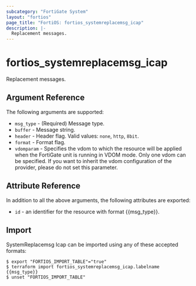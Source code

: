 ```yaml
---
subcategory: "FortiGate System"
layout: "fortios"
page_title: "FortiOS: fortios_systemreplacemsg_icap"
description: |-
  Replacement messages.
---
```


# fortios_systemreplacemsg_icap
Replacement messages.

## Argument Reference

The following arguments are supported:

* `msg_type` - (Required) Message type.
* `buffer` - Message string.
* `header` - Header flag. Valid values: `none`, `http`, `8bit`.
* `format` - Format flag.
* `vdomparam` - Specifies the vdom to which the resource will be applied when the FortiGate unit is running in VDOM mode. Only one vdom can be specified. If you want to inherit the vdom configuration of the provider, please do not set this parameter.


## Attribute Reference

In addition to all the above arguments, the following attributes are exported:
* `id` - an identifier for the resource with format {{msg_type}}.

## Import

SystemReplacemsg Icap can be imported using any of these accepted formats:
```
$ export "FORTIOS_IMPORT_TABLE"="true"
$ terraform import fortios_systemreplacemsg_icap.labelname {{msg_type}}
$ unset "FORTIOS_IMPORT_TABLE"
```
